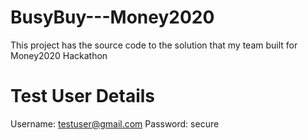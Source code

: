 # BusyBuy---Money2020
This project has the source code to the solution that my team built for Money2020 Hackathon

# Test User Details
Username: testuser@gmail.com
Password: secure
